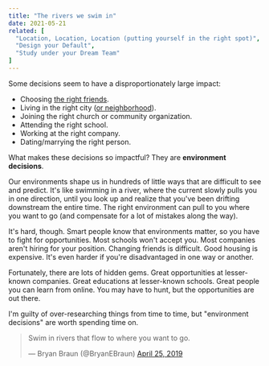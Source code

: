 ```yaml
---
title: "The rivers we swim in"
date: 2021-05-21
related: [
  "Location, Location, Location (putting yourself in the right spot)",
  "Design your Default",
  "Study under your Dream Team"
]
---
```


Some decisions seem to have a disproportionately large impact:

- Choosing [the right friends](https://www.instagram.com/p/B1pVlBBFoMk/).
- Living in the right city ([or neighborhood](https://scholar.harvard.edu/files/hendren/files/nbhds_paper.pdf)).
- Joining the right church or community organization.
- Attending the right school.
- Working at the right company.
- Dating/marrying the right person.

What makes these decisions so impactful? They are **environment decisions**.

Our environments shape us in hundreds of little ways that are difficult to see and predict. It's like swimming in a river, where the current slowly pulls you in one direction, until you look up and realize that you've been drifting downstream the entire time. The right environment can pull to you where you want to go (and compensate for a lot of mistakes along the way).

It's hard, though. Smart people know that environments matter, so you have to fight for opportunities. Most schools won't accept you. Most companies aren't hiring for your position. Changing friends is difficult. Good housing is expensive. It's even harder if you're disadvantaged in one way or another.

Fortunately, there are lots of hidden gems. Great opportunities at lesser-known companies. Great educations at lesser-known schools. Great people you can learn from online. You may have to hunt, but the opportunities are out there.

I'm guilty of over-researching things from time to time, but "environment decisions" are worth spending time on.


<blockquote class="twitter-tweet">
  <p lang="en" dir="ltr">Swim in rivers that flow to where you want to go.</p>&mdash; Bryan Braun (@BryanEBraun) <a href="https://twitter.com/BryanEBraun/status/1121422714617638912?ref_src=twsrc%5Etfw">April 25, 2019</a>
</blockquote>
<script async src="https://platform.twitter.com/widgets.js" charset="utf-8"></script>
